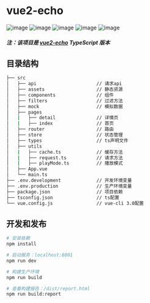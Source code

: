 # vue2-echo 

![image](https://img.shields.io/badge/vue-2.6.10-blue.svg)
![image](https://img.shields.io/badge/vue--router-3.0.3-blue.svg)
![image](https://img.shields.io/badge/vuex-3.0.1-blue.svg)
![image](https://img.shields.io/badge/mint--ui-2.2.13-blue.svg)
![image](https://img.shields.io/badge/vue--cli-3.0.0-green.svg)

##### 注：该项目是 [vue2-echo](https://github.com/uncleLian/vue2-echo) TypeScript 版本

## 目录结构

``` bash
├── src                          
│   ├── api                      // 请求api
│   ├── assets                   // 静态资源
│   ├── components               // 组件
│   ├── filters                  // 过滤方法
│   ├── mock                     // 模拟数据
│   ├── pages                   
│   |   ├── detail               // 详情页
│   |   ├── index                // 首页
│   ├── router                   // 路由
│   ├── store                    // 状态管理
│   ├── types                    // ts声明文件
│   ├── utils                   
│   |   ├── cache.ts             // 缓存方法
│   |   ├── request.ts           // 请求方法
│   |   ├── playMode.ts          // 播放模式
│   ├── App.vue
│   └── main.ts
├── .env.development             // 开发环境变量
├── .env.production              // 生产环境变量
├── package.json                 // 项目依赖
├── tsconfig.json                // ts配置
└── vue.config.js                // vue-cli 3.0配置
```

## 开发和发布
```bash
# 安装依赖
npm install

# 启动服务：localhost:8001
npm run dev

# 构建生产环境
npm run build

# 查看构建报告：/dist/report.html
npm run build:report
```
